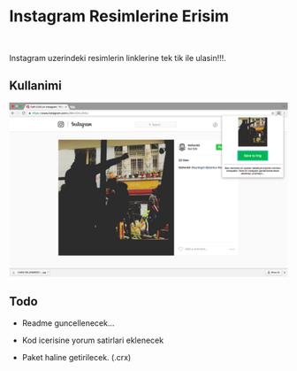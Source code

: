 # Instagram Resimlerine Erisim

<center> <img scr="https://github.com/tolgahanuzun/Instagram-Access/blob/master/static/img/save.png"></img> </center>

Instagram uzerindeki resimlerin linklerine tek tik ile ulasin!!!.

## Kullanimi

![Full Page](/static/img/example.png)

## Todo

- Readme guncellenecek...

- Kod icerisine yorum satirlari eklenecek

- Paket haline getirilecek. (.crx)

